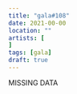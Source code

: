 ```yaml
---
title: "gala#108"
date: 2021-00-00
location: ""
artists: [
]
tags: [gala]
draft: true
---
```

MISSING DATA
